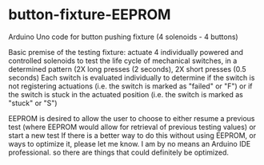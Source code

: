 # button-fixture-EEPROM
Arduino Uno code for button pushing fixture (4 solenoids - 4 buttons)


Basic premise of the testing fixture: actuate 4 individually powered and controlled solenoids to test the life cycle of mechanical switches, in a determined pattern (2X long presses (2 seconds), 2X short presses (0.5 seconds)
Each switch is evaluated individually to determine if the switch is not registering actuations (i.e. the switch is marked as "failed" or "F") or if the switch is stuck in the actuated position (i.e. the switch is marked as "stuck" or "S")

EEPROM is desired to allow the user to choose to either resume a previous test (where EEPROM would allow for retrieval of previous testing values) or start a new test
If there is a better way to do this without using EEPROM, or ways to optimize it, please let me know. I am by no means an Arduino IDE professional. so there are things that could definitely be optimized.
